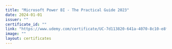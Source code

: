 ```yaml
---
title: "Microsoft Power BI - The Practical Guide 2023"
date: 2024-01-01
issuer: ""
certificate_id: ""
link: "https://www.udemy.com/certificate/UC-7d113820-641a-4070-8c10-e8fde0f26eee/"
image: ""
layout: certificates
---
```

